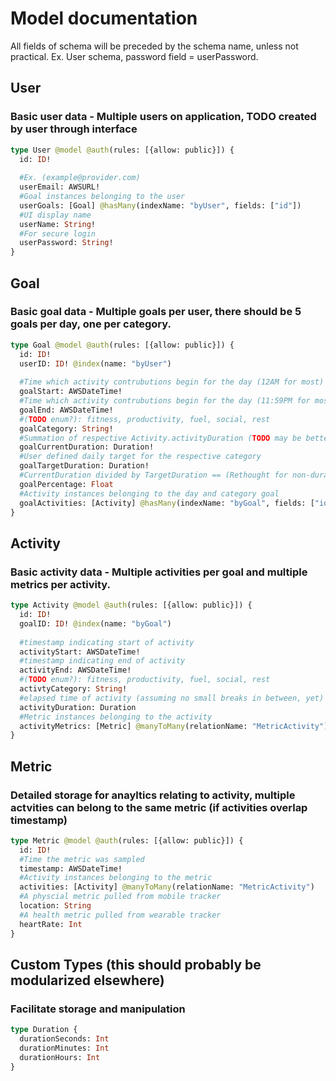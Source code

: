 # Model documentation

All fields of schema will be preceded by the schema name, unless not practical.
Ex. User schema, password field = userPassword.

## User
### Basic user data - Multiple users on application, TODO created by user through interface 
```graphql
type User @model @auth(rules: [{allow: public}]) {
  id: ID!
  
  #Ex. (example@provider.com)
  userEmail: AWSURL! 
  #Goal instances belonging to the user
  userGoals: [Goal] @hasMany(indexName: "byUser", fields: ["id"]) 
  #UI display name
  userName: String!
  #For secure login
  userPassword: String!
}
```


## Goal
### Basic goal data - Multiple goals per user, there should be 5 goals per day, one per category.
```graphql
type Goal @model @auth(rules: [{allow: public}]) {
  id: ID!
  userID: ID! @index(name: "byUser")
  
  #Time which activity contrubutions begin for the day (12AM for most) (Minus sleep, potentially need custom schema for sleep)
  goalStart: AWSDateTime!
  #Time which activity contrubutions begin for the day (11:59PM for most)
  goalEnd: AWSDateTime!
  #(TODO enum?): fitness, productivity, fuel, social, rest
  goalCategory: String!
  #Summation of respective Activity.activityDuration (TODO may be better as a service) 
  goalCurrentDuration: Duration!
  #User defined daily target for the respective category
  goalTargetDuration: Duration!
  #CurrentDuration divided by TargetDuration == (Rethought for non-duration categories, maybe make custom datatypes based on category
  goalPercentage: Float
  #Activity instances belonging to the day and category goal
  goalActivities: [Activity] @hasMany(indexName: "byGoal", fields: ["id"])
}
```


## Activity
### Basic activity data - Multiple activities per goal and multiple metrics per activity. 
```graphql
type Activity @model @auth(rules: [{allow: public}]) {
  id: ID!
  goalID: ID! @index(name: "byGoal")
  
  #timestamp indicating start of activity
  activityStart: AWSDateTime!
  #timestamp indicating end of activity
  activityEnd: AWSDateTime!
  #(TODO enum?): fitness, productivity, fuel, social, rest
  activtyCategory: String!
  #elapsed time of activity (assuming no small breaks in between, yet)
  activityDuration: Duration
  #Metric instances belonging to the activity
  activityMetrics: [Metric] @manyToMany(relationName: "MetricActivity")
}

```


## Metric
### Detailed storage for anayltics relating to activity, multiple actvities can belong to the same metric (if activities overlap timestamp)
```graphql
type Metric @model @auth(rules: [{allow: public}]) {
  id: ID!
  #Time the metric was sampled
  timestamp: AWSDateTime! 
  #Activity instances belonging to the metric
  activities: [Activity] @manyToMany(relationName: "MetricActivity")
  #A physcial metric pulled from mobile tracker
  location: String
  #A health metric pulled from wearable tracker
  heartRate: Int
}
```


## Custom Types (this should probably be modularized elsewhere)
### Facilitate storage and manipulation
```graphql
type Duration {
  durationSeconds: Int
  durationMinutes: Int
  durationHours: Int
}
```
